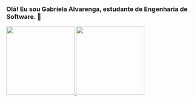 ### Olá! Eu sou Gabriela Alvarenga, estudante de Engenharia de Software. 👋

<div>
<a href="https://github.com/gabialvarenga">
<img loading="lazy" height="180em" src="https://github-readme-stats.vercel.app/api/top-langs/?username=gabialvarenga&layout=compact&langs_count=7&theme=catppuccin_latte"/>
<img loading="lazy" height="180em" src="https://github-readme-stats.vercel.app/api?username=gabialvarenga&show_icons=true&theme=catppuccin_latte&include_all_commits=true&count_private=true"/>
</div>
